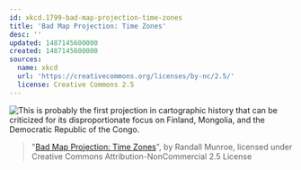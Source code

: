 ```yaml
---
id: xkcd.1799-bad-map-projection-time-zones
title: 'Bad Map Projection: Time Zones'
desc: ''
updated: 1487145600000
created: 1487145600000
sources:
  name: xkcd
  url: 'https://creativecommons.org/licenses/by-nc/2.5/'
  license: Creative Commons 2.5
---
```

![This is probably the first projection in cartographic history that can be criticized for its disproportionate focus on Finland, Mongolia, and the Democratic Republic of the Congo.](https://imgs.xkcd.com/comics/bad_map_projection_time_zones.png)
> "[Bad Map Projection: Time Zones](https://xkcd.com/1799/)", by Randall Munroe, licensed under Creative Commons Attribution-NonCommercial 2.5 License
